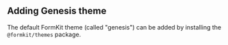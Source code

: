 ## Adding Genesis theme

The default FormKit theme (called "genesis") can be added by installing the `@formkit/themes` package.
